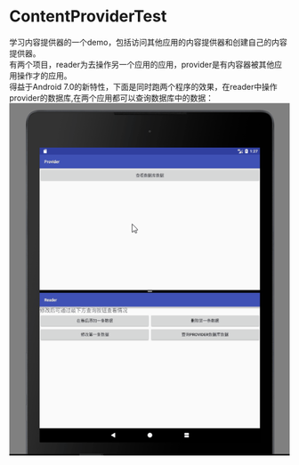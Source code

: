 # ContentProviderTest
学习内容提供器的一个demo，包括访问其他应用的内容提供器和创建自己的内容提供器。<br>
有两个项目，reader为去操作另一个应用的应用，provider是有内容器被其他应用操作才的应用。<br>
得益于Android 7.0的新特性，下面是同时跑两个程序的效果，在reader中操作provider的数据库,在两个应用都可以查询数据库中的数据：<br>
![图片加载失败](https://github.com/HeTingwei/ContentProviderTest/blob/master/doc/%E6%95%88%E6%9E%9C.gif)
